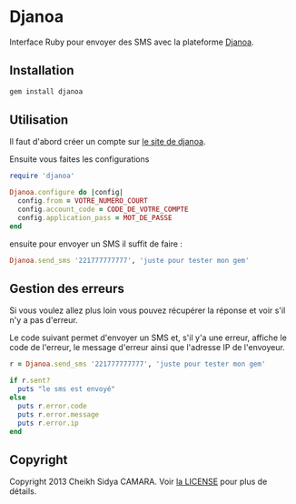 Djanoa
======

Interface Ruby pour envoyer des SMS avec la plateforme [Djanoa](http://www.djanoa.com).

Installation
------------
```bash
gem install djanoa
```

Utilisation
-----------

Il faut d'abord créer un compte sur [le site de djanoa](http://www.djanoa.com).

Ensuite vous faites les configurations
```ruby
require 'djanoa'

Djanoa.configure do |config|
  config.from = VOTRE_NUMERO_COURT
  config.account_code = CODE_DE_VOTRE_COMPTE
  config.application_pass = MOT_DE_PASSE
end
```

ensuite pour envoyer un SMS il suffit de faire :

```ruby
Djanoa.send_sms '221777777777', 'juste pour tester mon gem'
```

Gestion des erreurs
-------------------

Si vous voulez allez plus loin vous pouvez récupérer la réponse et voir s'il n'y a pas d'erreur.

Le code suivant permet d'envoyer un SMS et, s'il y'a une erreur, affiche le code de l'erreur, le message d'erreur ainsi que l'adresse IP de l'envoyeur.
```ruby
r = Djanoa.send_sms '221777777777', 'juste pour tester mon gem'

if r.sent?
  puts "le sms est envoyé"
else
  puts r.error.code
  puts r.error.message
  puts r.error.ip
end
```

Copyright
---------
Copyright 2013 Cheikh Sidya CAMARA. Voir [la LICENSE](https://github.com/scicasoft/djanoa/blob/master/LICENSE.md) pour plus de détails.